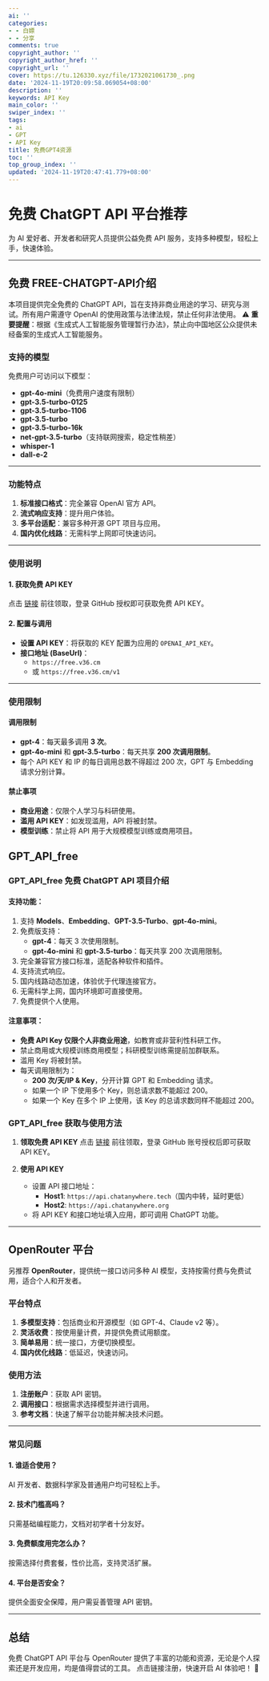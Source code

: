 ```yaml
---
ai: ''
categories:
- - 白嫖
- - 分享
comments: true
copyright_author: ''
copyright_author_href: ''
copyright_url: ''
cover: https://tu.126330.xyz/file/1732021061730_.png
date: '2024-11-19T20:09:58.069054+08:00'
description: ''
keywords: API Key
main_color: ''
swiper_index: ''
tags:
- ai
- GPT
- API Key
title: 免费GPT4资源
toc: ''
top_group_index: ''
updated: '2024-11-19T20:47:41.779+08:00'
---
```

# **免费 ChatGPT API 平台推荐**

为 AI 爱好者、开发者和研究人员提供公益免费 API 服务，支持多种模型，轻松上手，快速体验。

---

## **免费 FREE-CHATGPT-API介绍**

本项目提供完全免费的 ChatGPT API，旨在支持非商业用途的学习、研究与测试。所有用户需遵守 OpenAI 的使用政策与法律法规，禁止任何非法使用。
⚠️ **重要提醒**：根据《生成式人工智能服务管理暂行办法》，禁止向中国地区公众提供未经备案的生成式人工智能服务。

### **支持的模型**

免费用户可访问以下模型：

- **gpt-4o-mini**（免费用户速度有限制）
- **gpt-3.5-turbo-0125**
- **gpt-3.5-turbo-1106**
- **gpt-3.5-turbo**
- **gpt-3.5-turbo-16k**
- **net-gpt-3.5-turbo**（支持联网搜索，稳定性稍差）
- **whisper-1**
- **dall-e-2**

---

### **功能特点**

1. **标准接口格式**：完全兼容 OpenAI 官方 API。
2. **流式响应支持**：提升用户体验。
3. **多平台适配**：兼容多种开源 GPT 项目与应用。
4. **国内优化线路**：无需科学上网即可快速访问。

---

### **使用说明**

#### **1. 获取免费 API KEY**

点击 [链接](#) 前往领取，登录 GitHub 授权即可获取免费 API KEY。

#### **2. 配置与调用**

- **设置 API KEY**：将获取的 KEY 配置为应用的 `OPENAI_API_KEY`。
- **接口地址 (BaseUrl)**：
  - `https://free.v36.cm`
  - 或 `https://free.v36.cm/v1`

---

### **使用限制**

#### **调用限制**

- **gpt-4**：每天最多调用 **3 次**。
- **gpt-4o-mini** 和 **gpt-3.5-turbo**：每天共享 **200 次调用限制**。
- 每个 API KEY 和 IP 的每日调用总数不得超过 200 次，GPT 与 Embedding 请求分别计算。

#### **禁止事项**

- **商业用途**：仅限个人学习与科研使用。
- **滥用 API KEY**：如发现滥用，API 将被封禁。
- **模型训练**：禁止将 API 用于大规模模型训练或商用项目。

## GPT_API_free

### **GPT_API_free 免费 ChatGPT API 项目介绍**

#### **支持功能**：

1. 支持 **Models**、**Embedding**、**GPT-3.5-Turbo**、**gpt-4o-mini**。
2. 免费版支持：
   - **gpt-4**：每天 3 次使用限制。
   - **gpt-4o-mini** 和 **gpt-3.5-turbo**：每天共享 200 次调用限制。
3. 完全兼容官方接口标准，适配各种软件和插件。
4. 支持流式响应。
5. 国内线路动态加速，体验优于代理连接官方。
6. 无需科学上网，国内环境即可直接使用。
7. 免费提供个人使用。

#### **注意事项**：

- **免费 API Key 仅限个人非商业用途**，如教育或非营利性科研工作。
- 禁止商用或大规模训练商用模型；科研模型训练需提前加群联系。
- 滥用 Key 将被封禁。
- 每天调用限制为：
  - **200 次/天/IP & Key**，分开计算 GPT 和 Embedding 请求。
  - 如果一个 IP 下使用多个 Key，则总请求数不能超过 200。
  - 如果一个 Key 在多个 IP 上使用，该 Key 的总请求数同样不能超过 200。

### **GPT_API_free 获取与使用方法**

1. **领取免费 API KEY**
   点击 [链接](#) 前往领取，登录 GitHub 账号授权后即可获取 API KEY。
2. **使用 API KEY**

   - 设置 API 接口地址：
     - **Host1**: `https://api.chatanywhere.tech`（国内中转，延时更低）
     - **Host2**: `https://api.chatanywhere.org`
   - 将 API KEY 和接口地址填入应用，即可调用 ChatGPT 功能。

---

## **OpenRouter 平台**

另推荐 **OpenRouter**，提供统一接口访问多种 AI 模型，支持按需付费与免费试用，适合个人和开发者。

### **平台特点**

1. **多模型支持**：包括商业和开源模型（如 GPT-4、Claude v2 等）。
2. **灵活收费**：按使用量计费，并提供免费试用额度。
3. **简单易用**：统一接口，方便切换模型。
4. **国内优化线路**：低延迟，快速访问。

### **使用方法**

1. **注册账户**：获取 API 密钥。
2. **调用接口**：根据需求选择模型并进行调用。
3. **参考文档**：快速了解平台功能并解决技术问题。

---

### **常见问题**

#### **1. 谁适合使用？**

AI 开发者、数据科学家及普通用户均可轻松上手。

#### **2. 技术门槛高吗？**

只需基础编程能力，文档对初学者十分友好。

#### **3. 免费额度用完怎么办？**

按需选择付费套餐，性价比高，支持灵活扩展。

#### **4. 平台是否安全？**

提供全面安全保障，用户需妥善管理 API 密钥。

---

## **总结**

免费 ChatGPT API 平台与 OpenRouter 提供了丰富的功能和资源，无论是个人探索还是开发应用，均是值得尝试的工具。
点击链接注册，快速开启 AI 体验吧！ 🚀
